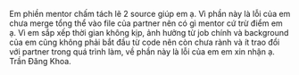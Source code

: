 Em phiền mentor chấm tách lẽ 2 source giúp em ạ. Vì phần này là lỗi của em chưa merge tổng thể vào file của partner nên có gì mentor cứ trừ điểm em ạ. Vì em sắp xếp thời gian không kịp, ảnh hưởng từ job chính và background của em cũng không phải bắt đầu từ code nên còn chưa rành và ít trao đổi với partner trong quá trình làm, về phần này là lỗi của em em xin nhận ạ.  Trần Đăng Khoa. 
